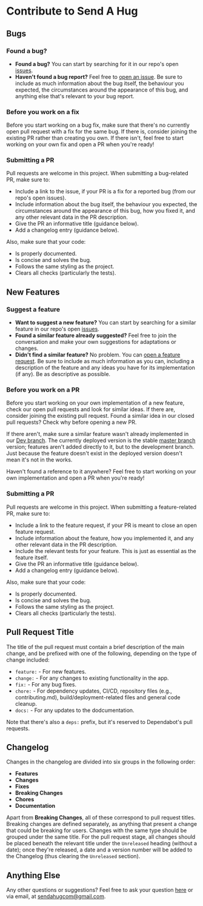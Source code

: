 # Contribute to Send A Hug

## Bugs

### Found a bug?

- **Found a bug?** You can start by searching for it in our repo's open [issues](https://github.com/sendahug/send-hug-frontend/issues).
- **Haven't found a bug report?** Feel free to [open an issue](https://github.com/sendahug/send-hug-frontend/issues/new?assignees=&labels=&template=bug_report.md&title=). Be sure to include as much information about the bug itself, the behaviour you expected, the circumstances around the appearance of this bug, and anything else that's relevant to your bug report.

### Before you work on a fix

Before you start working on a bug fix, make sure that there's no currently open pull request with a fix for the same bug. If there is, consider joining the existing PR rather than creating you own. If there isn't, feel free to start working on your own fix and open a PR when you're ready!

### Submitting a PR

Pull requests are welcome in this project. When submitting a bug-related PR, make sure to:

- Include a link to the issue, if your PR is a fix for a reported bug (from our repo's open issues).
- Include information about the bug itself, the behaviour you expected, the circumstances around the appearance of this bug, how you fixed it, and any other relevant data in the PR description.
- Give the PR an informative title (guidance below).
- Add a changelog entry (guidance below).

Also, make sure that your code:

- Is properly documented.
- Is concise and solves the bug.
- Follows the same styling as the project.
- Clears all checks (particularly the tests).

## New Features

### Suggest a feature

- **Want to suggest a new feature?** You can start by searching for a similar feature in our repo's open [issues](https://github.com/sendahug/send-hug-frontend/issues).
- **Found a similar feature already suggested?** Feel free to join the conversation and make your own suggestions for adaptations or changes.
- **Didn't find a similar feature?** No problem. You can [open a feature request](https://github.com/sendahug/send-hug-frontend/issues/new?assignees=&labels=&template=feature_request.md&title=). Be sure to include as much information as you can, including a description of the feature and any ideas you have for its implementation (if any). Be as descriptive as possible.

### Before you work on a PR

Before you start working on your own implementation of a new feature, check our open pull requests and look for similar ideas. If there are, consider joining the existing pull request. Found a similar idea in our closed pull requests? Check why before opening a new PR.

If there aren't, make sure a similar feature wasn't already implemented in our [Dev branch](https://github.com/sendahug/send-hug-frontend/tree/Dev). The currently deployed version is the stable [master branch](https://github.com/sendahug/send-hug-frontend/tree/master) version; features aren't added directly to it, but to the development branch. Just because the feature doesn't exist in the deployed version doesn't mean it's not in the works.

Haven't found a reference to it anywhere? Feel free to start working on your own implementation and open a PR when you're ready!

### Submitting a PR

Pull requests are welcome in this project. When submitting a feature-related PR, make sure to:

- Include a link to the feature request, if your PR is meant to close an open feature request.
- Include information about the feature, how you implemented it, and any other relevant data in the PR description.
- Include the relevant tests for your feature. This is just as essential as the feature itself.
- Give the PR an informative title (guidance below).
- Add a changelog entry (guidance below).

Also, make sure that your code:

- Is properly documented.
- Is concise and solves the bug.
- Follows the same styling as the project.
- Clears all checks (particularly the tests).

## Pull Request Title

The title of the pull request must contain a brief description of the main change, and be prefixed with one of the following, depending on the type of change included:
- `feature:` - For new features.
- `change:` - For any changes to existing functionality in the app.
- `fix:` - For any bug fixes.
- `chore:` - For dependency updates, CI/CD, repository files (e.g., contributing.md), build/deployment-related files and general code cleanup.
- `docs:` - For any updates to the dodcumentation.

Note that there's also a `deps:` prefix, but it's reserved to Dependabot's pull requests.

## Changelog

Changes in the changelog are divided into six groups in the following order:
- **Features**
- **Changes**
- **Fixes**
- **Breaking Changes**
- **Chores**
- **Documentation**

Apart from **Breaking Changes**, all of these correspond to pull request titles. Breaking changes are defined separately, as anything that present a change that could be breaking for users. Changes with the same type should be grouped under the same title. For the pull request stage, all changes should be placed beneath the relevant title under the `Unreleased` heading (without a date); once they're released, a date and a version number will be added to the Changelog (thus clearing the `Unreleased` section).

## Anything Else

Any other questions or suggestions? Feel free to ask your question [here](https://github.com/sendahug/send-hug-frontend/issues/new?assignees=&labels=&template=question.md&title=) or via email, at sendahugcom@gmail.com.
